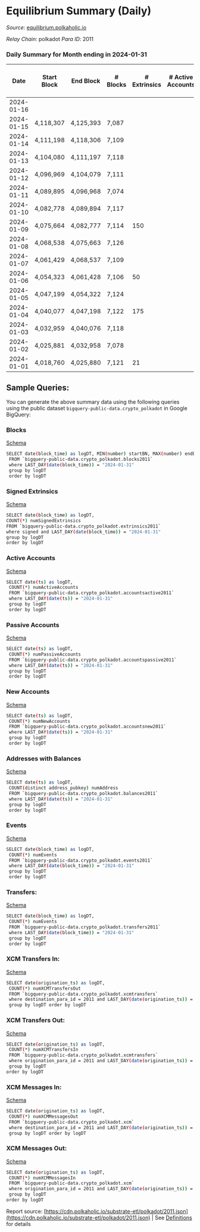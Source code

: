 # Equilibrium Summary (Daily)

_Source_: [equilibrium.polkaholic.io](https://equilibrium.polkaholic.io)

*Relay Chain*: polkadot
*Para ID*: 2011



### Daily Summary for Month ending in 2024-01-31


| Date    | Start Block | End Block | # Blocks | # Extrinsics | # Active Accounts | # Passive Accounts | # New Accounts | # Addresses | # Events  | # Transfers ($USD) | # XCM Transfers In ($USD) | # XCM Transfers Out ($USD) | # XCM In | # XCM Out | Issues |
|---------|-------------|-----------|----------|--------------|-------------------|--------------------|----------------|-------------|-----------|--------------------|---------------------------|----------------------------|----------|-----------|--------|
| 2024-01-16 |  |  |  |  |  |  |  |  |  |   |   |   |  |  |  |
| 2024-01-15 | 4,118,307 | 4,125,393 | 7,087 |  |  |  |  |  |  |   | 14 ($11,591.20) |   | 15 | 7 |  |
| 2024-01-14 | 4,111,198 | 4,118,306 | 7,109 |  |  |  |  |  |  |   | 7 ($239.28) |   | 7 | 3 |  |
| 2024-01-13 | 4,104,080 | 4,111,197 | 7,118 |  |  |  |  |  |  |   | 4 ($1,770.92) |   | 4 | 4 |  |
| 2024-01-12 | 4,096,969 | 4,104,079 | 7,111 |  |  |  |  |  |  |   | 11 ($436.82) |   | 9 | 12 |  |
| 2024-01-11 | 4,089,895 | 4,096,968 | 7,074 |  |  |  |  |  |  |   | 7 ($1,137.00) |   | 11 | 14 |  |
| 2024-01-10 | 4,082,778 | 4,089,894 | 7,117 |  |  |  |  |  |  |   | 12 ($51.08) |   | 16 | 13 |  |
| 2024-01-09 | 4,075,664 | 4,082,777 | 7,114 | 150 |  |  |  | 9,971 | 339,625 |   | 5 ($25.73) |   | 10 | 13 |  |
| 2024-01-08 | 4,068,538 | 4,075,663 | 7,126 |  |  |  |  |  |  |   | 6 ($615.51) |   | 10 | 15 |  |
| 2024-01-07 | 4,061,429 | 4,068,537 | 7,109 |  |  |  |  |  |  |   | 3 ($38.96) |   | 5 | 5 |  |
| 2024-01-06 | 4,054,323 | 4,061,428 | 7,106 | 50 |  |  |  | 9,964 | 339,657 |   | 1 ($0.16) |   | 4 | 5 |  |
| 2024-01-05 | 4,047,199 | 4,054,322 | 7,124 |  |  |  |  |  |  |   | 2 ($52.75) |   | 5 | 6 |  |
| 2024-01-04 | 4,040,077 | 4,047,198 | 7,122 | 175 |  |  |  | 9,965 | 341,607 |   | 6 ($240.70) |   | 10 | 8 |  |
| 2024-01-03 | 4,032,959 | 4,040,076 | 7,118 |  |  |  |  |  |  |   | 7 ($4,691.21) |   | 14 | 12 |  |
| 2024-01-02 | 4,025,881 | 4,032,958 | 7,078 |  |  |  |  |  |  |   | 12 ($2,303.84) |   | 12 | 13 |  |
| 2024-01-01 | 4,018,760 | 4,025,880 | 7,121 | 21 |  |  |  | 9,960 | 339,791 |   | 1 ($3.32) |   |  | 2 |  |

## Sample Queries:
You can generate the above summary data using the following queries using the public dataset `bigquery-public-data.crypto_polkadot` in Google BigQuery:


### Blocks 

[Schema](https://github.com/colorfulnotion/substrate-etl/blob/main/schema/blocks.json)

```bash
SELECT date(block_time) as logDT, MIN(number) startBN, MAX(number) endBN, COUNT(*) numBlocks 
 FROM `bigquery-public-data.crypto_polkadot.blocks2011`  
 where LAST_DAY(date(block_time)) = "2024-01-31" 
 group by logDT 
 order by logDT
```

### Signed Extrinsics 

[Schema](https://github.com/colorfulnotion/substrate-etl/blob/main/schema/extrinsics.json)

```bash
SELECT date(block_time) as logDT, 
COUNT(*) numSignedExtrinsics 
FROM `bigquery-public-data.crypto_polkadot.extrinsics2011`  
where signed and LAST_DAY(date(block_time)) = "2024-01-31" 
group by logDT 
order by logDT
```

### Active Accounts 

[Schema](https://github.com/colorfulnotion/substrate-etl/blob/main/schema/accountsactive.json)

```bash
SELECT date(ts) as logDT, 
 COUNT(*) numActiveAccounts 
 FROM `bigquery-public-data.crypto_polkadot.accountsactive2011` 
 where LAST_DAY(date(ts)) = "2024-01-31" 
 group by logDT 
 order by logDT
```

### Passive Accounts 

[Schema](https://github.com/colorfulnotion/substrate-etl/blob/main/schema/accountspassive.json)

```bash
SELECT date(ts) as logDT, 
 COUNT(*) numPassiveAccounts 
 FROM `bigquery-public-data.crypto_polkadot.accountspassive2011` 
 where LAST_DAY(date(ts)) = "2024-01-31" 
 group by logDT 
 order by logDT
```

### New Accounts 

[Schema](https://github.com/colorfulnotion/substrate-etl/blob/main/schema/accountsnew.json)

```bash
SELECT date(ts) as logDT, 
 COUNT(*) numNewAccounts 
 FROM `bigquery-public-data.crypto_polkadot.accountsnew2011` 
 where LAST_DAY(date(ts)) = "2024-01-31" 
 group by logDT
 order by logDT
```

### Addresses with Balances 

[Schema](https://github.com/colorfulnotion/substrate-etl/blob/main/schema/balances.json)

```bash
SELECT date(ts) as logDT,
 COUNT(distinct address_pubkey) numAddress 
 FROM `bigquery-public-data.crypto_polkadot.balances2011` 
 where LAST_DAY(date(ts)) = "2024-01-31" 
 group by logDT 
 order by logDT
```

### Events 

[Schema](https://github.com/colorfulnotion/substrate-etl/blob/main/schema/events.json)

```bash
SELECT date(block_time) as logDT, 
 COUNT(*) numEvents 
 FROM `bigquery-public-data.crypto_polkadot.events2011` 
 where LAST_DAY(date(block_time)) = "2024-01-31" 
 group by logDT 
 order by logDT
```

### Transfers:

[Schema](https://github.com/colorfulnotion/substrate-etl/blob/main/schema/transfers.json)

```bash
SELECT date(block_time) as logDT, 
 COUNT(*) numEvents 
 FROM `bigquery-public-data.crypto_polkadot.transfers2011` 
 where LAST_DAY(date(block_time)) = "2024-01-31" 
 group by logDT 
 order by logDT
```

### XCM Transfers In: 

[Schema](https://github.com/colorfulnotion/substrate-etl/blob/main/schema/xcmtransfers.json)

```bash
SELECT date(origination_ts) as logDT, 
 COUNT(*) numXCMTransfersOut 
 FROM `bigquery-public-data.crypto_polkadot.xcmtransfers` 
 where destination_para_id = 2011 and LAST_DAY(date(origination_ts)) = "2024-01-31" 
 group by logDT order by logDT
```

### XCM Transfers Out: 

[Schema](https://github.com/colorfulnotion/substrate-etl/blob/main/schema/xcmtransfers.json)

```bash
SELECT date(origination_ts) as logDT, 
 COUNT(*) numXCMTransfersIn 
 FROM `bigquery-public-data.crypto_polkadot.xcmtransfers` 
 where origination_para_id = 2011 and LAST_DAY(date(origination_ts)) = "2024-01-31" 
 group by logDT 
order by logDT
```

### XCM Messages In: 

[Schema](https://github.com/colorfulnotion/substrate-etl/blob/main/schema/xcm.json)

```bash
SELECT date(origination_ts) as logDT, 
 COUNT(*) numXCMMessagesOut 
 FROM `bigquery-public-data.crypto_polkadot.xcm` 
 where destination_para_id = 2011 and LAST_DAY(date(origination_ts)) = "2024-01-31" 
 group by logDT order by logDT
```

### XCM Messages Out: 

[Schema](https://github.com/colorfulnotion/substrate-etl/blob/main/schema/xcm.json)

```bash
SELECT date(origination_ts) as logDT, 
 COUNT(*) numXCMMessagesIn 
 FROM `bigquery-public-data.crypto_polkadot.xcm` 
 where origination_para_id = 2011 and LAST_DAY(date(origination_ts)) = "2024-01-31" 
 group by logDT 
order by logDT
```


Report source: [https://cdn.polkaholic.io/substrate-etl/polkadot/2011.json](https://cdn.polkaholic.io/substrate-etl/polkadot/2011.json) | See [Definitions](/DEFINITIONS.md) for details
